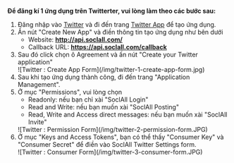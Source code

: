__Để đăng kí 1 ứng dụng trên Twitterter, vui lòng làm theo các bước sau:__

1. Đăng nhập vào [Twitter](https://www.twitter.com/) và đi đến trang [Twitter App](http://apps.twitter.com/) để tạo ứng dụng.
2. Ấn nút "Create New App" và điền thông tin tạo ứng dụng như bên dưới
    * Website: __http://api.soclall.com/__
    * Callback URL: __https://api.soclall.com/callback__
3. Sau đó click chọn ô Agreement và ấn nút "Create your Twitter application"
    <div class="soclall-br"></div>
    ![Twitter : Create App Form](/img/twitter-1-create-app-form.jpg)
    <div class="soclall-br"></div>
4. Sau khi tạo ứng dụng thành công, đi đến trang "Application Management".
5. Ở mục "Permissions", vui lòng chọn
    * Readonly: nếu bạn chỉ xài "SoclAll Login" 
    * Read and Write: nếu bạn muốn xài "SoclAll Posting"
    * Read, Write and Access direct messages: nếu bạn muốn xài "SoclAll Invite"
    <div class="soclall-br"></div>
    ![Twitter : Permission Form](/img/twitter-2-permission-form.JPG)
    <div class="soclall-br"></div>
6. Ở mục "Keys and Access Tokens", bạn có thể thấy "Consumer Key" và "Consumer Secret" để điền vào SoclAll Twitter Settings form.
    <div class="soclall-br"></div>
    ![Twitter : Consumer Form](/img/twitter-3-consumer-form.JPG)
    <div class="soclall-br"></div>